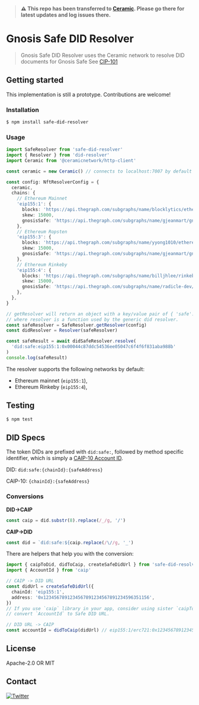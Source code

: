 > **⚠ This repo has been transferred to [Ceramic](https://github.com/ceramicstudio/safe-did-resolver). Please go there for latest updates and log issues there.**

# Gnosis Safe DID Resolver

> Gnosis Safe DID Resolver uses the Ceramic network to resolve DID documents for Gnosis Safe
> See [CIP-101](https://github.com/ceramicnetwork/CIP/blob/main/CIPs/CIP-101/CIP-101.md)

## Getting started

This implementation is still a prototype. Contributions are welcome!

### Installation

```bash
$ npm install safe-did-resolver
```

### Usage

```typescript
import SafeResolver from 'safe-did-resolver'
import { Resolver } from 'did-resolver'
import Ceramic from '@ceramicnetwork/http-client'

const ceramic = new Ceramic() // connects to localhost:7007 by default

const config: NftResolverConfig = {
  ceramic,
  chains: {
    // Ethereum Mainnet
    'eip155:1': {
      blocks: 'https://api.thegraph.com/subgraphs/name/blocklytics/ethereum-blocks',
      skew: 15000,
      gnosisSafe: 'https://api.thegraph.com/subgraphs/name/gjeanmart/gnosis-safe-mainnet',
    },
    // Ethereum Ropsten
    'eip155:3': {
      blocks: 'https://api.thegraph.com/subgraphs/name/yyong1010/ethereumblocks',
      skew: 15000,
      gnosisSafe: 'https://api.thegraph.com/subgraphs/name/gjeanmart/gnosis-safe-ropsten',
    },
    // Ethereum Rinkeby
    'eip155:4': {
      blocks: 'https://api.thegraph.com/subgraphs/name/billjhlee/rinkeby-blocks',
      skew: 15000,
      gnosisSafe: 'https://api.thegraph.com/subgraphs/name/radicle-dev/gnosis-safe-rinkeby',
    },
  },
}

// getResolver will return an object with a key/value pair of { 'safe': resolver }
// where resolver is a function used by the generic did resolver.
const safeResolver = SafeResolver.getResolver(config)
const didResolver = Resolver(safeResolver)

const safeResult = await didSafeResolver.resolve(
  'did:safe:eip155:1:0x00044c87ddc54536ee05047c6f4f6f831aba988b'
)
console.log(safeResult)
```

The resolver supports the following networks by default:

- Ethereum mainnet (`eip155:1`),
- Ethereum Rinkeby (`eip155:4`),

## Testing

```bash
$ npm test
```

## DID Specs

The token DIDs are prefixed with `did:safe:`, followed by method specific identifier, which is simply
a [CAIP-10 Account ID](https://github.com/ChainAgnostic/CAIPs/blob/master/CAIPs/caip-10.md).

DID: `did:safe:{chainId}:{safeAddress}`

CAIP-10: `{chainId}:{safeAddress}`

### Conversions

**DID->CAIP**

```typescript
const caip = did.substr(8).replace(/_/g, '/')
```

**CAIP->DID**

```typescript
const did = `did:safe:${caip.replace(/\//g, '_')
```

There are helpers that help you with the conversion:

```typescript
import { caipToDid, didToCaip, createSafeDidUrl } from 'safe-did-resolver'
import { AccountId } from 'caip'

// CAIP -> DID URL
const didUrl = createSafeDidUrl({
  chainId: 'eip155:1',
  address: '0x1234567891234567891234567891234596351156',
})
// If you use `caip` library in your app, consider using sister `caipToDid` function to
// convert `AccountId` to Safe DID URL.

// DID URL -> CAIP
const accountId = didToCaip(didUrl) // eip155:1/erc721:0x1234567891234567891234567891234596351156/1
```

## License

Apache-2.0 OR MIT

## Contact

[![Twitter](https://img.shields.io/twitter/url/https/twitter.com/cloudposse.svg?style=social&label=%20%40FlyingNobita)](https://twitter.com/FlyingNobita)
